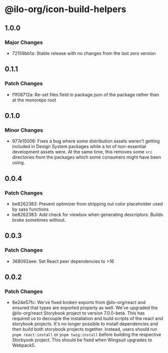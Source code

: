 # @ilo-org/icon-build-helpers

## 1.0.0

### Major Changes

- 72159bb1a: Stable release with no changes from the last zero version

## 0.1.1

### Patch Changes

- f1f08712a: Re-set files field in package.json of the package rather than at the monorepo root

## 0.1.0

### Minor Changes

- 977e15006: Fixes a bug where some distribution assets weren't getting included in Design System packages while a lot of non-essential development assets were. At the same time, this removes some `src` directories from the packages which some consumers might have been using.

## 0.0.4

### Patch Changes

- be8262383: Prevent optimizer from stripping out color placeholder used by sass functions
- be8262383: Add check for viewbox when generating descriptors. Builds broke sometimes without.

## 0.0.3

### Patch Changes

- 368092aee: Set React peer dependencies to >16

## 0.0.2

### Patch Changes

- 8e24e57fc: We've fixed broken exports from @ilo-org/react and ensured that types are exported properly as well. We've upgraded the @ilo-org/react Storybook project to version 7.0.0-beta. This has required us to decouple the installation and build scripts of the react and storybook projects. It's no longer possible to install dependencies and then build both storybook projects together. Instead, users should run `pnpm react:install` or `pnpm twig:install` before building the respective Storbyook project. This should be fixed when Wingsuit upgrades to Webpack5.
